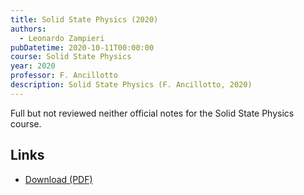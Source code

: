 ```yaml
---
title: Solid State Physics (2020)
authors:
  - Leonardo Zampieri
pubDatetime: 2020-10-11T00:00:00
course: Solid State Physics
year: 2020
professor: F. Ancillotto
description: Solid State Physics (F. Ancillotto, 2020)
---
```


Full but not reviewed neither official notes for the Solid State Physics course.

## Links

- [Download (PDF)](/public/notes/SolidState_2020.pdf)
